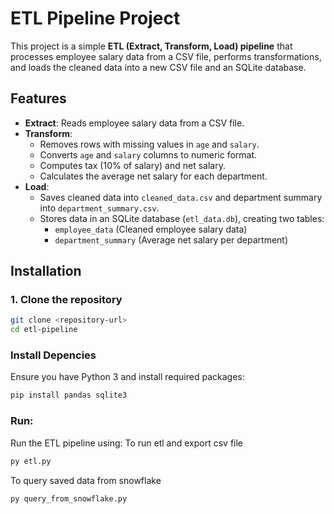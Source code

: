 # ETL Pipeline Project

This project is a simple **ETL (Extract, Transform, Load) pipeline** that processes employee salary data from a CSV file, performs transformations, and loads the cleaned data into a new CSV file and an SQLite database.


## Features
- **Extract**: Reads employee salary data from a CSV file.
- **Transform**:  
  - Removes rows with missing values in `age` and `salary`.  
  - Converts `age` and `salary` columns to numeric format.  
  - Computes tax (10% of salary) and net salary.  
  - Calculates the average net salary for each department.  
- **Load**:  
  - Saves cleaned data into `cleaned_data.csv` and department summary into `department_summary.csv`.  
  - Stores data in an SQLite database (`etl_data.db`), creating two tables:  
    - `employee_data` (Cleaned employee salary data)  
    - `department_summary` (Average net salary per department)  

## Installation

### 1. Clone the repository
```bash
git clone <repository-url>
cd etl-pipeline
```

### Install Depencies
Ensure you have Python 3 and install required packages:
```bash
pip install pandas sqlite3

```

### Run: 
Run the ETL pipeline using:
To run etl and export csv file
```bash
py etl.py
```

To query saved data from snowflake
```bash
py query_from_snowflake.py
```

